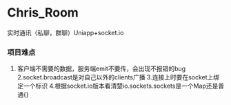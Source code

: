 # Chris_Room
实时通讯（私聊，群聊）Uniapp+socket.io

### 项目难点
1. 客户端不需要的数据，服务端emit不要传，会出现不报错的bug
2.socket.broadcast是对自己以外的clients广播
3.连接上时要在socket上绑定一个标识
4.根据socket.io版本看清楚io.sockets.sockets是一个Map还是普通{}
